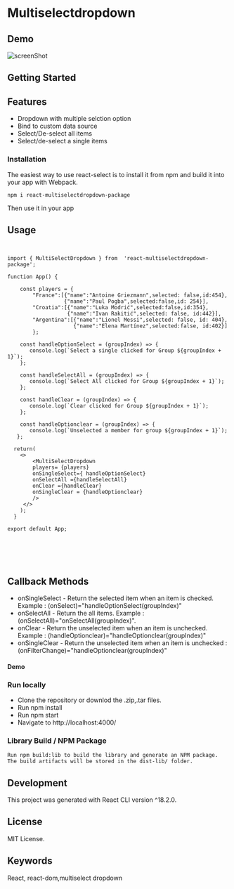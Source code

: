 # Multiselectdropdown

<h2>Demo </h2>

![screenShot](/multiselect-package/screenshot/Screenshot.jpg)

<h2>Getting Started</h2>
<h2>Features </h2>
<ul>
<li>Dropdown with multiple selction option</li>
<li>Bind to custom data source</li>
<li>Select/De-select all items</li>
<li>Select/de-select a single items</li>
</ul>

<h3>Installation</h3>
<p>The easiest way to use react-select is to install it from npm and build it into your app with Webpack.</p>
<pre><code>npm i react-multiselectdropdown-package </code></pre>
<p>Then use it in your app</p>


<h2>Usage</h2>

<pre><code>
<div>
<span>import </span><span>{ MultiSelectDropdown } </span><span>from </span> <span>'react-multiselectdropdown-package'</span>;</span>

<span>function</span> <span>App</span><span>(</span><span>)</span> <span>{</span>
    
    <span>const </span><span>players</span> <span>=</span><span> { </span>
        <span>"France"</span><span>:</span><span>[</span><span>{</span><span>"name":</span><span>"Antoine Griezmann"</span><span>,</span><span>selected:</span> <span>false,</span><span>id:</span><span>454</span><span>},</span>
        <span>          {</span><span>"name":</span><span>"Paul Pogba",</span><span>selected:</span><span>false,</span><span>id:</span><span> 254</span><span>}],</span>
        <span>"Croatia"</span><span>:</span><span>[</span>{</span><span>"name":</span><span>"Luka Modrić",</span><span>selected:</span><span>false,</span><span>id:</span><span>354</span><span>},</span><br/><span>                   {</span><span>"name":</span><span>"Ivan Rakitić",</span><span>selected: </span><span>false,</span><span> id:</span><span>442</span><span>}],</span>
        <span>"Argentina":</span><span>[{</span><span>"name":<span></span>"Lionel Messi",</span><span>selected:</span><span> false,</span><span> id: </span><span>404</span><span>}, </span><span><br/>                     {<span><span>"name":<span><span>"Elena Martínez",<span><span>selected:</span><span>false,</span><span> id:</span><span>402</span><span>}]</span>
        <span>};</span>

    <span>const</span><span> handleOptionSelect</span><span> = </span><span>(groupIndex)</span><span> =></span><span> {</span>
       <span>console.log(`Select a single clicked for Group ${groupIndex + 1}`);<span>
    <span>};<span>

    <span>const</span><span> handleSelectAll</span><span> = </span><span>(groupIndex)</span><span> =></span><span> {</span>
       <span>console.log(`Select All clicked for Group ${groupIndex + 1}`);</span>
    <span>};</span>

    <span>const</span><span> handleClear</span> <span>=</span><span> (groupIndex)</span><span> =></span><span> {</span>
       <span>console.log(`Clear clicked for Group ${groupIndex + 1}`);</span>
    <span>};</span>

    <span>const </span><span>handleOptionclear</span><span> = </span><span>(groupIndex)</span><span> => </span><span>{</span>
       <span>console.log(`Unselected a member for group ${groupIndex + 1}`);<span>
   <span>};</span>

  <span>return<span><span>(<span>
    <span><</span><span>></span>
        <span><span><</span>MultiSelectDropdown </span>
        <span>players= {players}  </span>
        <span>onSingleSelect={ handleOptionSelect} </span>
        <span>onSelectAll ={handleSelectAll} </span>
        <span>onClear ={handleClear} </span>
        <span>onSingleClear = {handleOptionclear}</span>
        <span>/></span>
     <span><</span><span>/</span><span>></span>
    <span>);</span>
  <span>}</span>

<span>export default App;</span>

</p>
</div>
</code>
</pre>


<h2>Callback Methods </h2>
<ul>
<li>onSingleSelect - Return the selected item when an item is checked. Example : (onSelect)="handleOptionSelect(groupIndex)"</li>
<li>onSelectAll - Return the all items. Example : (onSelectAll)="onSelectAll(groupIndex)".</li>
<li>onClear - Return the unselected item when an item is unchecked. Example : (handleOptionclear)="handleOptionclear(groupIndex)"</li>
<li>onSingleClear - Return the unselected item when an item is unchecked : (onFilterChange)="handleOptionclear(groupIndex)"
</li>
</ul>

<h4>Demo</h4>

<h3>Run locally</h3>
<ul>
  <li>Clone the repository or downlod the .zip,.tar files. </li>
  <li>Run npm install</li>
  <li>Run npm start</li>
  <li>Navigate to http://localhost:4000/</li>
</ul>
  <h3>Library Build / NPM Package</h3>
  <pre><code>Run npm build:lib to build the library and generate an NPM package. The build artifacts will be stored in the dist-lib/ folder.</code>
</pre>

<h2>Development </h2>
<p>This project was generated with React CLI version ^18.2.0.</p>

<h2>License  </h2>
<p>MIT License.</p>

<h2>Keywords </h2>
<p>React, react-dom,multiselect dropdown</p>





